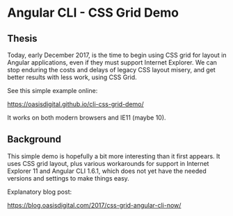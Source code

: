 # Angular CLI - CSS Grid Demo

## Thesis

Today, early December 2017, is the time to begin using CSS grid for layout in
Angular applications, even if they must support Internet Explorer. We can stop
enduring the costs and delays of legacy CSS layout misery, and get better
results with less work, using CSS Grid.

See this simple example online:

https://oasisdigital.github.io/cli-css-grid-demo/

It works on both modern browsers and IE11 (maybe 10).

## Background

This simple demo is hopefully a bit more interesting than it first appears. It
uses CSS grid layout, plus various workarounds for support in Internet Explorer
11 and Angular CLI 1.6.1, which does not yet have the needed versions and
settings to make things easy.

Explanatory blog post:

https://blog.oasisdigital.com/2017/css-grid-angular-cli-now/
